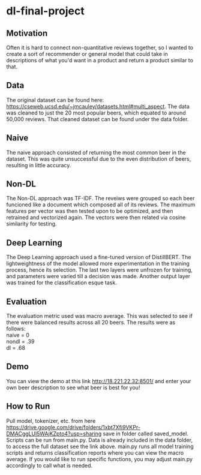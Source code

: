 # dl-final-project

## Motivation
Often it is hard to connect non-quantitative reviews together, so I wanted to create a sort of recommender or general model that could take in descriptions of what you'd want in a product and return a product similar to that.
## Data
The original dataset can be found here: https://cseweb.ucsd.edu/~jmcauley/datasets.html#multi_aspect.
The data was cleaned to just the 20 most popular beers, which equated to around 50,000 reviews. That cleaned dataset can be found under the data folder.
## Naive
The naive approach consisted of returning the most common beer in the dataset. This was quite unsuccessful due to the even distribution of beers, resulting in little accuracy.
## Non-DL
The Non-DL approach was TF-IDF. The reveiws were grouped so each beer funcioned like a document which composed all of its reviews. The maximum features per vector was then tested upon to be optimized, and then retrained and vectorized again. The vectors were then related via cosine similarity for testing.
## Deep Learning
The Deep Learning approach used a fine-tuned version of DistillBERT. The lightweightness of the model allowed more experimentation in the training process, hence its selection. The last two layers were unfrozen for training, and parameters were varied till a decision was made. Another output layer was trained for the classification esque task.
## Evaluation
The evaluation metric used was macro average. This was selected to see if there were balanced results across all 20 beers. The results were as follows:
<br/> naive = 0
<br/> nondl = .39
<br/> dl = .68
## Demo
You can view the demo at this link http://18.221.22.32:8501/ and enter your own beer description to see what beer is best for you!
## How to Run
Pull model, tokenizer, etc. from here https://drive.google.com/drive/folders/1xbt7Xfi9VKPr-DMACggLUl5WAjKZpto4?usp=sharing save in folder called saved_model.
Scripts can be run from main.py. Data is already included in the data folder, to access the full dataset see the link above. main.py runs all model training scripts and returns classification reports where you can view the macro average. If you would like to run specific functions, you may adjust main.py accordingly to call what is needed.
